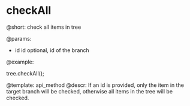 checkAll
=============


@short: check all items in tree
	

@params:
* id        id        optional, id of the branch

@example:

tree.checkAll();


@template:	api_method
@descr:
If an id is provided, only the item in the target branch will be checked, otherwise all items in the tree will be checked.

